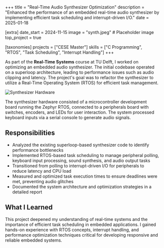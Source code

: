 +++
title = "Real-Time Audio Synthesizer Optimization"
description = "Enhanced the performance of an embedded real-time audio synthesizer by implementing efficient task scheduling and interrupt-driven I/O."
date = 2025-01-18

[extra]
date_start = 2024-11-15
image = "synth.jpeg" # Placeholder image
top_project = true

[taxonomies]
projects = ["CESE Master"]
skills = ["C Programming", "RTOS", "Task Scheduling", "Interrupt Handling"]
+++

As part of the **Real-Time Systems** course at TU Delft, I worked on optimizing an embedded audio synthesizer. The initial codebase operated on a superloop architecture, leading to performance issues such as audio clipping and latency. The project's goal was to refactor the synthesizer to utilize a Real-Time Operating System (RTOS) for efficient task management.

![Synthesizer Hardware](/images/synthesizer_hardware.png)

The synthesizer hardware consisted of a microcontroller development board running the Zephyr RTOS, connected to a peripherals board with switches, encoders, and LEDs for user interaction. The system processed keyboard inputs via a serial console to generate audio signals.

## Responsibilities
- Analyzed the existing superloop-based synthesizer code to identify performance bottlenecks
- Implemented RTOS-based task scheduling to manage peripheral polling, keyboard input processing, sound synthesis, and audio output tasks
- Transitioned from polling to interrupt-driven I/O for peripherals to reduce latency and CPU load
- Measured and optimized task execution times to ensure deadlines were met, preventing audio glitches
- Documented the system architecture and optimization strategies in a detailed report

## What I Learned
This project deepened my understanding of real-time systems and the importance of efficient task scheduling in embedded applications. I gained hands-on experience with RTOS concepts, interrupt handling, and performance optimization techniques critical for developing responsive and reliable embedded systems.

